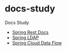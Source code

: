 # docs-study

Docs Study

- [Spring Rest Docs](./spring-rest-docs/)
- [Spring LDAP](./spring-ldap)
- [Spring Cloud Data Flow](./spring-cloud-data-flow)